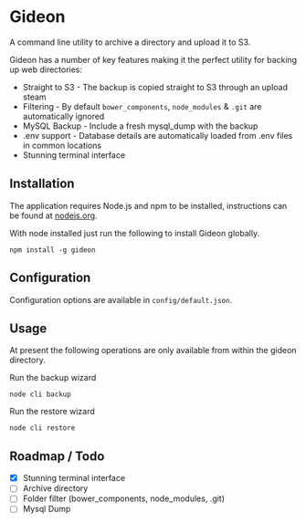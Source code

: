 # Gideon

A command line utility to archive a directory and upload it to S3.

Gideon has a number of key features making it the perfect utility for backing up web directories:

- Straight to S3 - The backup is copied straight to S3 through an upload steam
- Filtering - By default `bower_components`, `node_modules` & `.git` are automatically ignored
- MySQL Backup - Include a fresh mysql_dump with the backup
- .env support - Database details are automatically loaded from .env files in common locations
- Stunning terminal interface

## Installation

The application requires Node.js and npm to be installed, instructions can be found at [nodejs.org](http://nodejs.org/).

With node installed just run the following to install Gideon globally.

```
npm install -g gideon
```
## Configuration

Configuration options are available in `config/default.json`.

## Usage

At present the following operations are only available from within the gideon directory.

Run the backup wizard
```
node cli backup
```

Run the restore wizard
```
node cli restore
```

## Roadmap / Todo

- [x] Stunning terminal interface
- [ ] Archive directory
- [ ] Folder filter (bower_components, node_modules, .git)
- [ ] Mysql Dump
